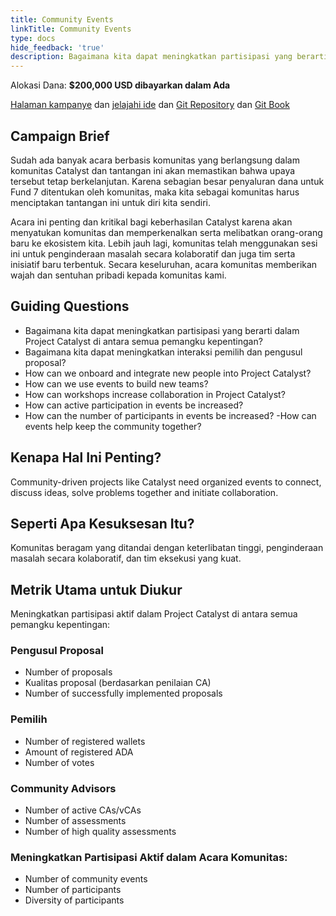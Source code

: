```yaml
---
title: Community Events
linkTitle: Community Events
type: docs
hide_feedback: 'true'
description: Bagaimana kita dapat meningkatkan partisipasi yang berarti di antara komunitas dalam 6 bulan ke depan?
---
```


Alokasi Dana: **$200,000 USD dibayarkan dalam Ada**

[Halaman kampanye](https://cardano.ideascale.com/a/campaign-home/26234) dan [jelajahi ide](https://cardano.ideascale.com/a/ideas/top/campaign-filter/byids/campaigns/26234/stage/unspecified) dan [Git Repository](https://github.com/Catalyst-Challenges/F7-Community-Events) dan [Git Book](https://quality-assurance-dao.gitbook.io/catalyst-fund-7-challenges/fund-7/community-events)

## Campaign Brief

Sudah ada banyak acara berbasis komunitas yang berlangsung dalam komunitas Catalyst dan tantangan ini akan memastikan bahwa upaya tersebut tetap berkelanjutan. Karena sebagian besar penyaluran dana untuk Fund 7 ditentukan oleh komunitas, maka kita sebagai komunitas harus menciptakan tantangan ini untuk diri kita sendiri.

Acara ini penting dan kritikal bagi keberhasilan Catalyst karena akan menyatukan komunitas dan memperkenalkan serta melibatkan orang-orang baru ke ekosistem kita. Lebih jauh lagi, komunitas telah menggunakan sesi ini untuk penginderaan masalah secara kolaboratif dan juga tim serta inisiatif baru terbentuk. Secara keseluruhan, acara komunitas memberikan wajah dan sentuhan pribadi kepada komunitas kami.

## Guiding Questions

- Bagaimana kita dapat meningkatkan partisipasi yang berarti dalam Project Catalyst di antara semua pemangku kepentingan?
- Bagaimana kita dapat meningkatkan interaksi pemilih dan pengusul proposal?
- How can we onboard and integrate new people into Project Catalyst?
- How can we use events to build new teams?
- How can workshops increase collaboration in Project Catalyst?
- How can active participation in events be increased?
- How can the number of participants in events be increased? -How can events help keep the community together?

## Kenapa Hal Ini Penting?

Community-driven projects like Catalyst need organized events to connect, discuss ideas, solve problems together and initiate collaboration.

## Seperti Apa Kesuksesan Itu?

Komunitas beragam yang ditandai dengan keterlibatan tinggi, penginderaan masalah secara kolaboratif, dan tim eksekusi yang kuat.

## Metrik Utama untuk Diukur

Meningkatkan partisipasi aktif dalam Project Catalyst di antara semua pemangku kepentingan:

### Pengusul Proposal

- Number of proposals
- Kualitas proposal (berdasarkan penilaian CA)
- Number of successfully implemented proposals

### Pemilih

- Number of registered wallets
- Amount of registered ADA
- Number of votes

### Community Advisors

- Number of active CAs/vCAs
- Number of assessments
- Number of high quality assessments

### Meningkatkan Partisipasi Aktif dalam Acara Komunitas:

- Number of community events
- Number of participants
- Diversity of participants
